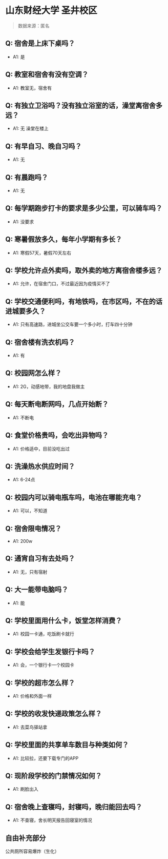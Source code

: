 # 山东财经大学 圣井校区

> 数据来源：匿名

## Q: 宿舍是上床下桌吗？

- A1: 是

## Q: 教室和宿舍有没有空调？

- A1: 教室无，宿舍有

## Q: 有独立卫浴吗？没有独立浴室的话，澡堂离宿舍多远？

- A1: 无 澡堂在楼上

## Q: 有早自习、晚自习吗？

- A1: 无

## Q: 有晨跑吗？

- A1: 无

## Q: 每学期跑步打卡的要求是多少公里，可以骑车吗？

- A1: 没要求

## Q: 寒暑假放多久，每年小学期有多长？

- A1: 寒假57天，暑假70天左右

## Q: 学校允许点外卖吗，取外卖的地方离宿舍楼多远？

- A1: 允许，在宿舍门口，不过最近因为疫情买不了

## Q: 学校交通便利吗，有地铁吗，在市区吗，不在的话进城要多久？

- A1: 只有高速路，进城坐公交车要一个多小时，打车四十分钟

## Q: 宿舍楼有洗衣机吗？

- A1: 有

## Q: 校园网怎么样？

- A1: 2G，动感地带，我的地盘我做主

## Q: 每天断电断网吗，几点开始断？

- A1: 不断电

## Q: 食堂价格贵吗，会吃出异物吗？

- A1: 价格适中，目前没吃出过

## Q: 洗澡热水供应时间？

- A1: 6-24点

## Q: 校园内可以骑电瓶车吗，电池在哪能充电？

- A1: 可以，不知道

## Q: 宿舍限电情况？

- A1: 200w

## Q: 通宵自习有去处吗？

- A1: 无，只有宿射

## Q: 大一能带电脑吗？

- A1: 能

## Q: 学校里面用什么卡，饭堂怎样消费？

- A1: 校园一卡通，吃饭刷卡就行

## Q: 学校会给学生发银行卡吗？

- A1: 会，一个银行卡一个校园卡

## Q: 学校的超市怎么样？

- A1: 价格和外面一样

## Q: 学校的收发快递政策怎么样？

- A1: 去菜鸟驿站拿

## Q: 学校里面的共享单车数目与种类如何？

- A1: 比较拉，还要下载专门的APP

## Q: 现阶段学校的门禁情况如何？

- A1: 刷脸出入

## Q: 宿舍晚上查寝吗，封寝吗，晚归能回去吗？

- A1: 不查寝，舍长明天报告回寝室的情况

## 自由补充部分

公共厕所容易爆炸（生化）